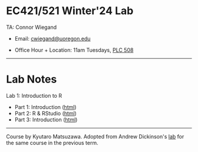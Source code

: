 # EC421/521 Winter'24 Lab


TA: Connor Wiegand

- Email: [cwiegand@uoregon.edu](mailto:cwiegand@uoregon.edu)

- Office Hour + Location: 11am Tuesdays, [PLC 508](https://map.uoregon.edu/a19899a8a)

---

# Lab Notes

Lab 1: Introduction to R
- Part 1: Introduction ([html](Labs/Lab%201/lab-1.html))
- Part 2: R & RStudio ([html](Labs/Lab%201/lab-1.html))
- Part 3: Introduction ([html](Labs/Lab%201/lab-1.html))


---
Course by Kyutaro Matsuzawa. Adopted from Andrew Dickinson's [lab](https://github.com/ajdickinson/EC421F23_lab/) for the same course in the previous term.


